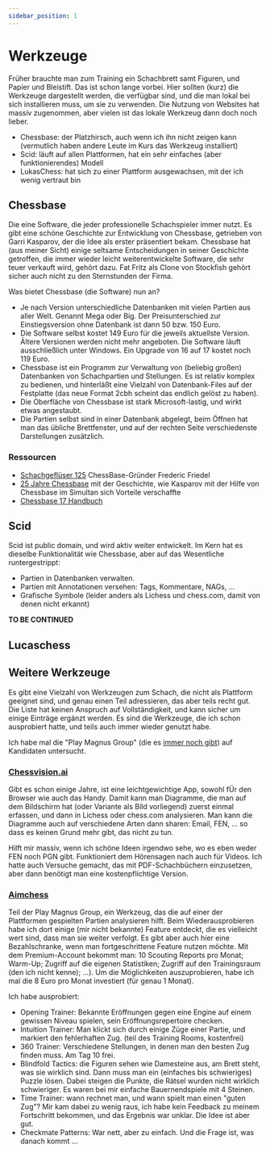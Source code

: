 ```yaml
---
sidebar_position: 1
---
```

# Werkzeuge

Früher brauchte man zum Training ein Schachbrett samt Figuren, und Papier und Bleistift. Das ist schon lange vorbei. Hier sollten (kurz) die Werkzeuge dargestellt werden, die verfügbar sind, und die man lokal bei sich installieren muss, um sie zu verwenden. Die Nutzung von Websites hat massiv zugenommen, aber vielen ist das lokale Werkzeug dann doch noch lieber.

* Chessbase: der Platzhirsch, auch wenn ich ihn nicht zeigen kann (vermutlich haben andere Leute im Kurs das Werkzeug installiert)
* Scid: läuft auf allen Plattformen, hat ein sehr einfaches (aber funktionierendes) Modell
* LukasChess: hat sich zu einer Plattform ausgewachsen, mit der ich wenig vertraut bin

## Chessbase

Die eine Software, die jeder professionelle Schachspieler immer nutzt. Es gibt eine schöne Geschichte zur Entwicklung von Chessbase, getrieben von Garri Kasparov, der die Idee als erster präsentiert bekam. Chessbase hat (aus meiner Sicht) einige seltsame Entscheidungen in seiner Geschichte getroffen, die immer wieder leicht weiterentwickelte Software, die sehr teuer verkauft wird, gehört dazu. Fat Fritz als Clone von Stockfish gehört sicher auch nicht zu den Sternstunden der Firma.

Was bietet Chessbase (die Software) nun an?

* Je nach Version unterschiedliche Datenbanken mit vielen Partien aus aller Welt. Genannt Mega oder Big. Der Preisunterschied zur Einstiegsversion ohne Datenbank ist dann 50 bzw. 150 Euro.
* Die Software selbst kostet 149 Euro für die jeweils aktuellste Version. Ältere Versionen werden nicht mehr angeboten. Die Software läuft ausschließlich unter Windows. Ein Upgrade von 16 auf 17 kostet noch 119 Euro.
* Chessbase ist ein Programm zur Verwaltung von (beliebig großen) Datenbanken von Schachpartien und Stellungen. Es ist relativ komplex zu bedienen, und hinterläßt eine Vielzahl von Datenbank-Files auf der Festplatte (das neue Format 2cbh scheint das endlich gelöst zu haben).
* Die Oberfläche von Chessbase ist stark Microsoft-lastig, und wirkt etwas angestaubt.
* Die Partien selbst sind in einer Datenbank abgelegt, beim Öffnen hat man das übliche Brettfenster, und auf der rechten Seite verschiedenste Darstellungen zusätzlich. 

### Ressourcen

* [Schachgeflüser 125](https://www.schachgefluester.de/frederic-friedel/) ChessBase-Gründer Frederic Friedel
* [25 Jahre Chessbase](https://de.chessbase.com/post/25-jahre-chebase) mit der Geschichte, wie Kasparov mit der Hilfe von Chessbase im Simultan sich Vorteile verschaffte
* [Chessbase 17 Handbuch](https://download.chessbase.com/download/pdf/cb17-deu.pdf)

## Scid

Scid ist public domain, und wird aktiv weiter entwickelt. Im Kern hat es dieselbe Funktionalität wie Chessbase, aber auf das Wesentliche runtergestrippt:

* Partien in Datenbanken verwalten.
* Partien mit Annotationen versehen: Tags, Kommentare, NAGs, ...
* Grafische Symbole (leider anders als Lichess und chess.com, damit von denen nicht erkannt)

**TO BE CONTINUED**

## Lucaschess

## Weitere Werkzeuge

Es gibt eine Vielzahl von Werkzeugen zum Schach, die nicht als Plattform geeignet sind, und genau einen Teil adressieren, das aber teils recht gut. Die Liste hat keinen Anspruch auf Vollständigkeit, und kann sicher um einige Einträge ergänzt werden. Es sind die Werkzeuge, die ich schon ausprobiert hatte, und teils auch immer wieder genutzt habe.

Ich habe mal die "Play Magnus Group" (die es [immer noch gibt](https://playmagnusgroup.com/)) auf Kandidaten untersucht.

### [Chessvision.ai](https://chessvision.ai/)

Gibt es schon einige Jahre, ist eine leichtgewichtige App, sowohl fÜr den Browser wie auch das Handy. Damit kann man Diagramme, die man auf dem Bildschirm hat (oder Variante als Bild vorliegend) zuerst einmal erfassen, und dann in Lichess oder chess.com analysieren. Man kann die Diagramme auch auf verschiedene Arten dann sharen: Email, FEN, ... so dass es keinen Grund mehr gibt, das nicht zu tun.

Hilft mir massiv, wenn ich schöne Ideen irgendwo sehe, wo es eben weder FEN noch PGN gibt. Funktioniert dem Hörensagen nach auch für Videos. Ich hatte auch Versuche gemacht, das mit PDF-Schachbüchern einzusetzen, aber dann benötigt man eine kostenpflichtige Version.

### [Aimchess](https://aimchess.com/)

Teil der Play Magnus Group, ein Werkzeug, das die auf einer der Plattformen gespielten Partien analysieren hilft. Beim Wiederausprobieren habe ich dort einige (mir nicht bekannte) Feature entdeckt, die es vielleicht wert sind, dass man sie weiter verfolgt. Es gibt aber auch hier eine Bezahlschranke, wenn man fortgeschrittene Feature nutzen möchte. Mit dem Premium-Account bekommt man: 10 Scouting Reports pro Monat; Warm-Up; Zugriff auf die eigenen Statistiken; Zugriff auf den Trainingsraum (den ich nicht kenne); ...). Um die Möglichkeiten auszuprobieren, habe ich mal die 8 Euro pro Monat investiert (für genau 1 Monat).

Ich habe ausprobiert:

* Opening Trainer: Bekannte Eröffnungen gegen eine Engine auf einem gewissen Niveau spielen, sein Eröffnungsrepertoire checken.
* Intuition Trainer: Man klickt sich durch einige Züge einer Partie, und markiert den fehlerhaften Zug. (teil des Training Rooms, kostenfrei)
* 360 Trainer: Verschiedene Stellungen, in denen man den besten Zug finden muss. Am Tag 10 frei.
* Blindfold Tactics: die Figuren sehen wie Damesteine aus, am Brett steht, was sie wirklich sind. Dann muss man ein (einfaches bis schwieriges) Puzzle lösen. Dabei steigen die Punkte, die Rätsel wurden nicht wirklich schwieriger. Es waren bei mir einfache Bauernendspiele mit 4 Steinen.
* Time Trainer: wann rechnet man, und wann spielt man einen "guten Zug"? Mir kam dabei zu wenig raus, ich habe kein Feedback zu meinem Fortschritt bekommen, und das Ergebnis war unklar. Die Idee ist aber gut.
* Checkmate Patterns: War nett, aber zu einfach. Und die Frage ist, was danach kommt ...